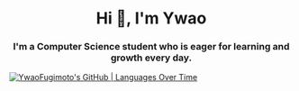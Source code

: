 <h1 align="center">Hi 👋, I'm Ywao</h1>
<h3 align="center">I'm a Computer Science student who is eager for learning and growth every day.</h3>


[![YwaoFugimoto's GitHub | Languages Over Time](https://stats.quira.sh/YwaoFugimoto/languages-over-time?theme=dark)](https://quira.sh?utm_source=widgets&utm_campaign=YwaoFugimoto)


